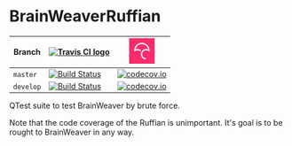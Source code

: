 # BrainWeaverRuffian

Branch|[![Travis CI logo]([pics/TravisCI.png)](https://travis-ci.org)|[![Codecov logo](pics/Codecov.png)](https://www.codecov.io)
---|---|---
`master`|[![Build Status](https://travis-ci.org/richelbilderbeek/BrainWeaverRuffian.svg?branch=master)](https://travis-ci.org/richelbilderbeek/BrainWeaverRuffian) | [![codecov.io](https://codecov.io/github/richelbilderbeek/BrainWeaverRuffian/coverage.svg?branch=master)](https://codecov.io/github/richelbilderbeek/BrainWeaverRuffian?branch=master)
`develop`|[![Build Status](https://travis-ci.org/richelbilderbeek/BrainWeaverRuffian.svg?branch=develop)](https://travis-ci.org/richelbilderbeek/BrainWeaverRuffian) | [![codecov.io](https://codecov.io/github/richelbilderbeek/BrainWeaverRuffian/coverage.svg?branch=develop)](https://codecov.io/github/richelbilderbeek/BrainWeaverRuffian?branch=develop)

QTest suite to test BrainWeaver by brute force.

Note that the code coverage of the Ruffian is unimportant. It's goal is to be rought to BrainWeaver in any way.